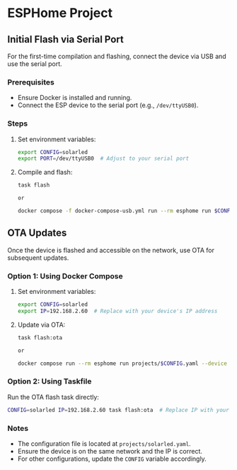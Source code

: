 # ESPHome Project

## Initial Flash via Serial Port

For the first-time compilation and flashing, connect the device via USB and use the serial port.

### Prerequisites
- Ensure Docker is installed and running.
- Connect the ESP device to the serial port (e.g., `/dev/ttyUSB0`).

### Steps

1. Set environment variables:
   ```bash
   export CONFIG=solarled
   export PORT=/dev/ttyUSB0  # Adjust to your serial port
   ```

2. Compile and flash:
   ```bash
   task flash

   or 

   docker compose -f docker-compose-usb.yml run --rm esphome run $CONFIG.yaml --device $PORT
   ```

## OTA Updates

Once the device is flashed and accessible on the network, use OTA for subsequent updates.

### Option 1: Using Docker Compose

1. Set environment variables:
   ```bash
   export CONFIG=solarled
   export IP=192.168.2.60  # Replace with your device's IP address
   ```

2. Update via OTA:
   ```bash
   task flash:ota

   or

   docker compose run --rm esphome run projects/$CONFIG.yaml --device $IP
   ```

### Option 2: Using Taskfile

Run the OTA flash task directly:
```bash
CONFIG=solarled IP=192.168.2.60 task flash:ota  # Replace IP with your device's IP address
```

### Notes
- The configuration file is located at `projects/solarled.yaml`.
- Ensure the device is on the same network and the IP is correct.
- For other configurations, update the `CONFIG` variable accordingly.